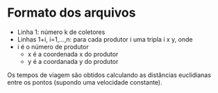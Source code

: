# Formato dos arquivos

  - Linha 1: número k de coletores
  - Linhas 1+i, i=1,...,n: para cada produtor i uma tripla i x y, onde
  - i é o número de produtor
	- x é a coordenada x do produtor
	- y é a coordanada y do produtor

  Os tempos de viagem são obtidos calculando as distâncias euclidianas entre os pontos (supondo uma velocidade constante).
